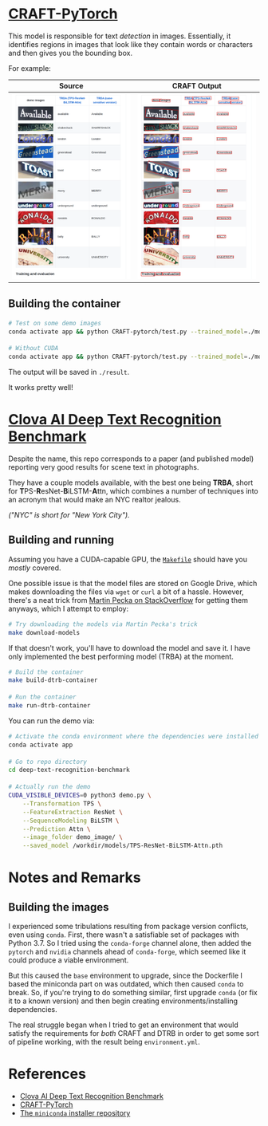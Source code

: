 # [CRAFT-PyTorch](https://github.com/clovaai/CRAFT-pytorch)

This model is responsible for text *detection* in images.
Essentially, it identifies regions in images that look like they contain words or characters and then gives you the bounding box.

For example:

Source             |  CRAFT Output
:-------------------------:|:-------------------------:
![](./images/source/recursion.png)  |  ![](./images/result/res_recursion.jpg)


## Building the container

```bash
# Test on some demo images
conda activate app && python CRAFT-pytorch/test.py --trained_model=./models/craft_mlt_25k.pth --test_folder=/workdir/images/source

# Without CUDA
conda activate app && python CRAFT-pytorch/test.py --trained_model=./models/craft_mlt_25k.pth --test_folder=/workdir/images/source --cuda=False
```

The output will be saved in `./result`.

It works pretty well!

# [Clova AI Deep Text Recognition Benchmark](https://github.com/clovaai/deep-text-recognition-benchmark)

Despite the name, this repo corresponds to a paper (and published model) reporting very good results for scene text in photographs.

They have a couple models available, with the best one being **TRBA**, short for **T**PS-**R**esNet-**B**iLSTM-**A**ttn, which combines a number of techniques into an acronym that would make an NYC realtor jealous.

*("NYC" is short for "New York City").*

## Building and running

Assuming you have a CUDA-capable GPU, the [`Makefile`](./Makefile) should have you *mostly* covered.

One possible issue is that the model files are stored on Google Drive, which makes downloading the files via `wget` or `curl` a bit of a hassle.
However, there's a neat trick from [Martin Pecka on StackOverflow](https://stackoverflow.com/a/32742700) for getting them anyways, which I attempt to employ:

```bash
# Try downloading the models via Martin Pecka's trick
make download-models
```

If that doesn't work, you'll have to download the model and save it.
I have only implemented the best performing model (TRBA) at the moment.

```bash
# Build the container
make build-dtrb-container

# Run the container
make run-dtrb-container
```

You can run the demo via:

```bash
# Activate the conda environment where the dependencies were installed
conda activate app

# Go to repo directory
cd deep-text-recognition-benchmark

# Actually run the demo
CUDA_VISIBLE_DEVICES=0 python3 demo.py \
    --Transformation TPS \
    --FeatureExtraction ResNet \
    --SequenceModeling BiLSTM \
    --Prediction Attn \
    --image_folder demo_image/ \
    --saved_model /workdir/models/TPS-ResNet-BiLSTM-Attn.pth
```


# Notes and Remarks

## Building the images

I experienced some tribulations resulting from package version conflicts, even using `conda`.
First, there wasn't a satisfiable set of packages with Python 3.7.
So I tried using the `conda-forge` channel alone, then added the `pytorch` and `nvidia` channels ahead of `conda-forge`, which seemed like it could produce a viable environment.

But this caused the `base` environment to upgrade, since the Dockerfile I based the miniconda part on was outdated, which then caused `conda` to break.
So, if you're trying to do something similar, first upgrade `conda` (or fix it to a known version) and then begin creating environments/installing dependencies.

The real struggle began when I tried to get an environment that would satisfy the requirements for *both* CRAFT and DTRB in order to get some sort of pipeline working, with the result being `environment.yml`.

# References

- [Clova AI Deep Text Recognition Benchmark](https://github.com/clovaai/deep-text-recognition-benchmark)
- [CRAFT-PyTorch](https://github.com/clovaai/CRAFT-pytorch)
- [The `miniconda` installer repository](https://repo.anaconda.com/miniconda/)

